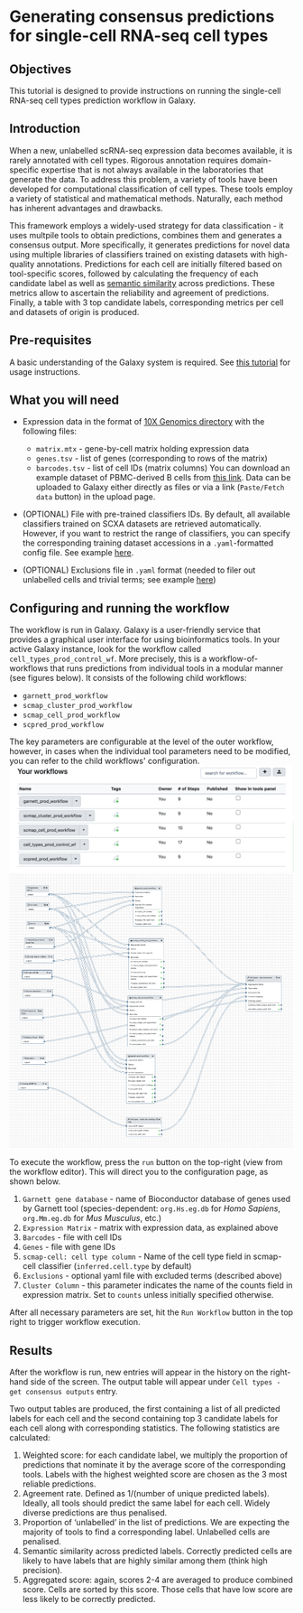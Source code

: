 # Generating consensus predictions for single-cell RNA-seq cell types

## Objectives
This tutorial is designed to provide instructions on running the single-cell RNA-seq cell types prediction workflow in Galaxy.

## Introduction 
When a new, unlabelled scRNA-seq expression data becomes available, it is rarely annotated with cell types. Rigorous annotation requires domain-specific expertise that is not always available in the laboratories that generate the data. To address this problem, a variety of tools have been developed for computational classification of cell types. These tools employ a variety of statistical and mathematical methods. Naturally, each method has inherent advantages and drawbacks. 

This framework employs a widely-used strategy for data classification - it uses multpile tools to obtain predictions, combines them and generates a consensus output. More specifically, it generates predictions for novel data using multiple libraries of classifiers trained on existing datasets with high-quality annotations. Predictions for each cell are initially filtered based on tool-specific scores, followed by calculating the frequency of each candidate label as well as [semantic similarity](https://en.wikipedia.org/wiki/Semantic_similarity) across predictions. These metrics allow to ascertain the reliability and agreement of predictions. Finally, a table with 3 top candidate labels, corresponding metrics per cell and datasets of origin is produced. 

## Pre-requisites 
A basic understanding of the Galaxy system is required. See [this tutorial](https://training.galaxyproject.org/training-material/topics/introduction/tutorials/galaxy-intro-short/tutorial.html) for usage instructions. 

## What you will need
* Expression data in the format of [10X Genomics directory](https://support.10xgenomics.com/single-cell-gene-expression/software/pipelines/latest/output/matrices) with the following files: 
    * `matrix.mtx` - gene-by-cell matrix holding expression data 
    * `genes.tsv` - list of genes (corresponding to rows of the matrix)
    * `barcodes.tsv` - list of cell IDs (matrix columns)
You can download an example dataset of PBMC-derived B cells from [this link](https://www.ebi.ac.uk/gxa/sc/experiments/E-MTAB-6386/downloads). Data can be uploaded to Galaxy either directly as files or via a link (`Paste/Fetch data` button) in the upload page. 

* (OPTIONAL) File with pre-trained classifiers IDs. By default, all available classifiers trained on SCXA datasets are retrieved automatically. However, if you want to restrict the range of classifiers, you can specify the corresponding training dataset accessions in a `.yaml`-formatted config file. See example [here](https://github.com/ebi-gene-expression-group/atlas-data-import/blob/master/example_user_config.yaml).   

* (OPTIONAL) Exclusions file in `.yaml` format (needed to filer out unlabelled cells and trivial terms; see example [here](https://www.ebi.ac.uk/~a_solovyev/prod_testing_data/exclusions.yaml))

## Configuring and running the workflow 
The workflow is run in Galaxy. Galaxy is a user-friendly service that provides a graphical user interface for using bioinformatics tools. In your active Galaxy instance, look for the workflow called `cell_types_prod_control_wf`. More precisely, this is a workflow-of-workflows that runs predictions from individual tools in a modular manner (see figures below). It consists of the following child workflows: 
* `garnett_prod_workflow`
* `scmap_cluster_prod_workflow`
* `scmap_cell_prod_workflow`
* `scpred_prod_workflow`

The key parameters are configurable at the level of the outer workflow, however, in cases when the individual tool parameters need to be modified, you can refer to the child workflows' configuration. 
![Fig.1 Galaxy Workflows](workflows.png)
![Fig.2 Control Workflow](control_wf.png)

To execute the workflow, press the `run` button on the top-right (view from the workflow editor). This will direct you to the configuration page, as shown below. 

1. `Garnett gene database` - name of Bioconductor database of genes used by Garnett tool (species-dependent: `org.Hs.eg.db` for _Homo Sapiens_, `org.Mm.eg.db` for _Mus Musculus_, etc.)
2. `Expression Matrix` - matrix with expression data, as explained above
3. `Barcodes` - file with cell IDs 
4. `Genes` - file with gene IDs
5. `scmap-cell: cell type column` - Name of the cell type field in scmap-cell classifier (`inferred.cell.type` by default)
6. `Exclusions` - optional yaml file with excluded terms (described above) 
7. `Cluster Column` - this parameter indicates the name of the counts field in expression matrix. Set to `counts` unless initially specified otherwise.

After all necessary parameters are set, hit the `Run Workflow` button in the top right to trigger workflow execution. 

## Results 
After the workflow is run, new entries will appear in the history on the right-hand side of the screen. The output table will appear under `Cell types - get consensus outputs` entry. 

Two output tables are produced, the first containing a list of all predicted labels for each cell and the second containing top 3 candidate labels for each cell along with corresponding statistics. The following statistics are calculated: 

1) Weighted score: for each candidate label, we multiply the proportion of predictions that nominate it by the average score of the corresponding tools. Labels with the highest weighted score are chosen as the 3 most reliable predictions. 
2) Agreement rate. Defined as 1/(number of unique predicted labels). Ideally, all tools should predict the same label for each cell. Widely diverse predictions are thus penalised. 
3) Proportion of ‘unlabelled’ in the list of predictions. We are expecting the majority of tools to find a corresponding label. Unlabelled cells are penalised. 
4) Semantic similarity across predicted labels. Correctly predicted cells are likely to have labels that are highly similar among them (think high precision). 
5) Aggregated score: again, scores  2-4 are averaged to produce combined score. Cells are sorted by this score. Those cells that have low score are less likely to be correctly predicted. 



